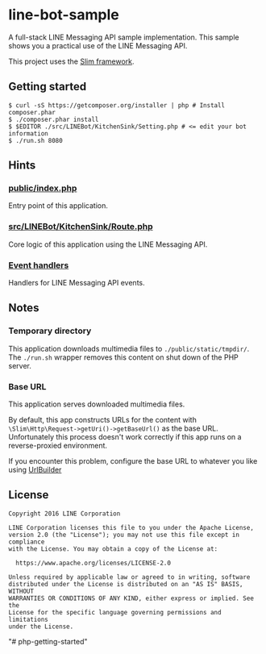line-bot-sample
==

A full-stack LINE Messaging API sample implementation. This sample shows you a practical use of the LINE Messaging API.

This project uses the [Slim framework](http://www.slimframework.com/).

Getting started
--

```
$ curl -sS https://getcomposer.org/installer | php # Install composer.phar
$ ./composer.phar install
$ $EDITOR ./src/LINEBot/KitchenSink/Setting.php # <= edit your bot information
$ ./run.sh 8080
```

Hints
--

### [public/index.php](./public/index.php)

Entry point of this application.

### [src/LINEBot/KitchenSink/Route.php](./src/LINEBot/KitchenSink/Route.php)

Core logic of this application using the LINE Messaging API.

### [Event handlers](./src/LINEBot/KitchenSink/EventHandler)

Handlers for LINE Messaging API events.

Notes
--

### Temporary directory

This application downloads multimedia files to `./public/static/tmpdir/`.
The `./run.sh` wrapper removes this content on shut down of the PHP server.

### Base URL

This application serves downloaded multimedia files.

By default, this app constructs URLs for the content with `\Slim\Http\Request->getUri()->getBaseUrl()` as the base URL.
Unfortunately this process doesn't work correctly if this app runs on a reverse-proxied environment.

If you encounter this problem, configure the base URL to whatever you like using [UrlBuilder](./src/LINEBot/KitchenSink/EventHandler/MessageHandler/Util/UrlBuilder.php)

License
--

```
Copyright 2016 LINE Corporation

LINE Corporation licenses this file to you under the Apache License,
version 2.0 (the "License"); you may not use this file except in compliance
with the License. You may obtain a copy of the License at:

  https://www.apache.org/licenses/LICENSE-2.0

Unless required by applicable law or agreed to in writing, software
distributed under the License is distributed on an "AS IS" BASIS, WITHOUT
WARRANTIES OR CONDITIONS OF ANY KIND, either express or implied. See the
License for the specific language governing permissions and limitations
under the License.
```
"# php-getting-started" 
